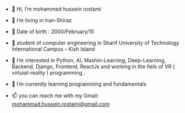 - 👋 Hi, I’m mohammed hussein rostami 
- 👋 I’m living in Iran-Shiraz
- 👋 Date of birth : 2000/February/15
- 👋 student of computer engineering in Sharif University of Technology International Campus – Kish Island

- 👀 I’m interested in Python, AI, Mashin-Learning, Deep-Learning, Backend, Django, Frontend, ReactJs and working in the fiels of VR ( virtuial-reality ) programming .
- 🌱 I’m currently learning programming and fundamentals 
- 📫 you can reach me with my Gmail: mohammad.hussein.rostami@gmail.com
